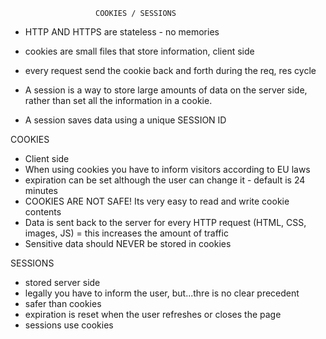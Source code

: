                        COOKIES / SESSIONS

- HTTP AND HTTPS are stateless - no memories
- cookies are small files that store information, client side
- every request send the cookie back and forth during the req, res cycle

- A session is a way to store large amounts of data on the server side, rather than set all the information in a cookie.

- A session saves data using a unique SESSION ID

COOKIES

- Client side
- When using cookies you have to inform visitors according to EU laws
- expiration can be set although the user can change it - default is 24 minutes
- COOKIES ARE NOT SAFE! Its very easy to read and write cookie contents
- Data is sent back to the server for every HTTP request (HTML, CSS, images, JS) = this increases the amount of traffic
- Sensitive data should NEVER be stored in cookies

SESSIONS

- stored server side
- legally you have to inform the user, but...thre is no clear precedent
- safer than cookies
- expiration is reset when the user refreshes or closes the page
- sessions use cookies
